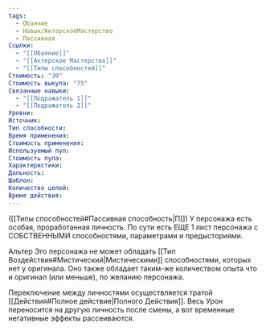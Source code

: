 ```yaml
---
tags:
  - Обаяние
  - Навык/АктерскоеМастерство
  - Пассивная
Ссылки:
  - "[[Обаяние]]"
  - "[[Актерское Мастерство]]"
  - "[[Типы способностей]]"
Стоимость: "30"
Стоимость выкупа: "75"
Связанные навыки:
  - "[[Подражатель 1]]"
  - "[[Подражатель 2]]"
Уровни:
Источник:
Тип способности:
Время применения:
Стоимость применения:
Используемый пул:
Стоимость пула:
Характеристики:
Дальность:
Шаблон:
Количество целей:
Время действия:
---
```

([[Типы способностей#Пассивная способность|П]]) У персонажа есть особая, проработанная личность. По сути есть ЕЩЕ 1 лист персонажа с СОБСТВЕННЫМИ способностями, параметрами и предысториями. 

Альтер Эго персонажа не может обладать [[Тип Воздействия#Мистический|Мистическими]] способностями, которых нет у оригинала. Оно также обладает таким-же количеством опыта что и оригинал (или меньше), по желанию персонажа. 

Переключение между личностями осуществляется тратой [[Действия#Полное действие|Полного Действия]].
Весь Урон переносится на другую личность после смены, а вот временные негативные эффекты рассеиваются. 
